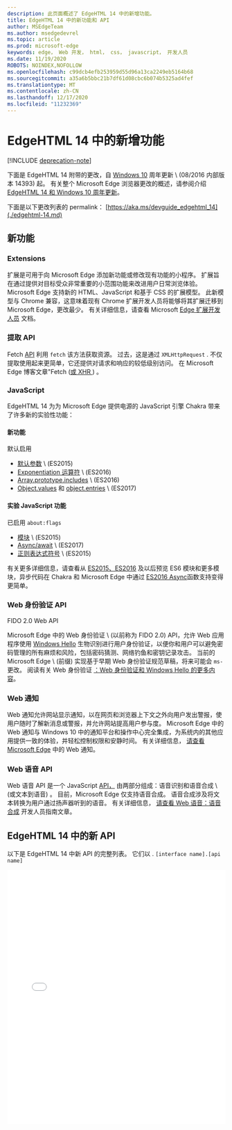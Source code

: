 ```yaml
---
description: 此页面概述了 EdgeHTML 14 中的新增功能。
title: EdgeHTML 14 中的新功能和 API
author: MSEdgeTeam
ms.author: msedgedevrel
ms.topic: article
ms.prod: microsoft-edge
keywords: edge， Web 开发， html， css， javascript， 开发人员
ms.date: 11/19/2020
ROBOTS: NOINDEX,NOFOLLOW
ms.openlocfilehash: c99dcb4efb253959d55d96a13ca2249eb5164b68
ms.sourcegitcommit: a35a6b5bbc21b7df61d08cbc6b074b5325ad4fef
ms.translationtype: MT
ms.contentlocale: zh-CN
ms.lasthandoff: 12/17/2020
ms.locfileid: "11232369"
---
```

# EdgeHTML 14 中的新增功能  

[!INCLUDE [deprecation-note](../../includes/legacy-edge-note.md)]  

下面是 EdgeHTML 14 附带的更改，自 [Windows 10](https://blogs.windows.com/windowsexperience/2016/06/29) 周年更新 \ (08/2016 内部版本 14393\) 起。  有关整个 Microsoft Edge 浏览器更改的概述，请参阅介绍 [EdgeHTML 14 和 Windows 10 周年更新](https://blogs.windows.com/msedgedev/2016/08/04)。  

下面是以下更改列表的 permalink： [https://aka.ms/devguide_edgehtml_14](./edgehtml-14.md)  

## 新功能  

### Extensions  

扩展是可用于向 Microsoft Edge 添加新功能或修改现有功能的小程序。  扩展旨在通过提供对目标受众非常重要的小范围功能来改进用户日常浏览体验。  Microsoft Edge 支持新的 HTML、JavaScript 和基于 CSS 的扩展模型。  此新模型与 Chrome 兼容，这意味着现有 Chrome 扩展开发人员将能够将其扩展迁移到 Microsoft Edge，更改最少。  有关详细信息，请查看 Microsoft [Edge 扩展开发人员](../../extensions/index.md) 文档。  

### 提取 API  
Fetch [API](https://fetch.spec.whatwg.org#fetch-api) 利用 `fetch` 该方法获取资源。  过去，这是通过 `XMLHttpRequest` .  不仅提取使用起来更简单，它还提供对请求和响应的较低级别访问。  在 Microsoft Edge 博客文章"Fetch ([或 XHR ](https://blogs.windows.com/msedgedev/2016/05/24)) 。  

### JavaScript  

EdgeHTML 14 为为 Microsoft Edge 提供电源的 JavaScript 引擎 Chakra 带来了许多新的实验性功能：  

#### 新功能  

默认启用  

*   [默认参数](https://developer.microsoft.com/microsoft-edge/platform/status/defaultparameteres6) \ (ES2015\) 
*   [Exponentiation 运算符](https://developer.microsoft.com/microsoft-edge/platform/status/exponentiationoperatores2016) \ (ES2016\) 
*   [Array.prototype.includes](https://developer.microsoft.com/microsoft-edge/platform/status/arrayprototypeincludeses2016) \ (ES2016\) 
*   [Object.values](https://developer.mozilla.org/docs/Web/JavaScript/Reference/Global_Objects/Object/values) 和 [object.entries](https://developer.mozilla.org/docs/Web/JavaScript/Reference/Global_Objects/Object/entries) \ (ES2017\)   

#### 实验 JavaScript 功能  

已启用 `about:flags`  

*   [模块](https://blogs.windows.com/msedgedev/2016/05/17) \ (ES2015\)   
*   [Async/await](https://developer.microsoft.com/microsoft-edge/platform/status/asyncfunctionses2016) \ (ES2017\)   
*   [正则表达式符号](https://developer.microsoft.com/microsoft-edge/platform/status/regexpbuiltinses6) \ (ES2015\)   

有关更多详细信息，请查看从 [ES2015、ES2016](https://blogs.windows.com/msedgedev/2016/05/17) 及以后预览 ES6 模块和更多模块，异步代码在 Chakra 和 Microsoft Edge 中通过 [ES2016 Async](https://blogs.windows.com/msedgedev/2015/09/30)函数支持变得更简单。  

### Web 身份验证 API  

FIDO 2.0 Web API  

Microsoft Edge 中的 Web 身份验证 \ (以前称为 FIDO 2.0\) API，允许 Web 应用程序使用 [Windows Hello](https://www.microsoft.com/windows/comprehensive-security) 生物识别进行用户身份验证，以便你和用户可以避免密码管理的所有麻烦和风险，包括密码猜测、网络钓鱼和密钥记录攻击。  当前的 Microsoft Edge \ (前缀\) 实现基于早期 Web 身份验证规范草稿，将来可能会 `ms-` 更改。  阅读有关 Web 身份验证  [：Web 身份验证和 Windows Hello 的更多内容](../windows-integration/web-authentication.md)。

### Web 通知
Web 通知允许网站显示通知，以在网页和浏览器上下文之外向用户发出警报，使用户随时了解新消息或警报，并允许网站提高用户参与度。  Microsoft Edge 中的 Web 通知与 Windows 10 中的通知平台和操作中心完全集成，为系统内的其他应用提供一致的体验，并轻松控制权限和安静时间。  有关详细信息， [请查看 Microsoft Edge](https://blogs.windows.com/msedgedev/2016/05/16) 中的 Web 通知。  

### Web 语音 API
Web 语音 API 是一个 JavaScript [API，](https://dvcs.w3.org/hg/speech-api/raw-file/tip/speechapi.html) 由两部分组成：语音识别和语音合成 \ (或文本到语音\) 。  目前，Microsoft Edge 仅支持语音合成。  语音合成涉及将文本转换为用户通过扬声器听到的语音。  有关详细信息， [请查看 Web 语音：语音合成](https://developer.mozilla.org/docs/Web/API/Web_Speech_API) 开发人员指南文章。  

## EdgeHTML 14 中的新 API

以下是 EdgeHTML 14 中新 API 的完整列表。  它们以 . `[interface name].[api name]`  

<iframe height='585' scrolling='no' title='EdgeHTML 14 中的新 API' src='//codepen.io/MSEdgeDev/embed/oWMEPE/?height=585&theme-id=23761&default-tab=result&embed-version=2' frameborder='no' allowtransparency='true' allowfullscreen='true' style='width: 100%;'>See the Pen <a href='https://codepen.io/MSEdgeDev/pen/oWMEPE/'> New API in EdgeHTML 14 </a> by MSEdgeDev (@MSEdgeDev <a href='https://codepen.io/MSEdgeDev'>) on </a> <a href='https://codepen.io'> </a> CodePen.</iframe>  
